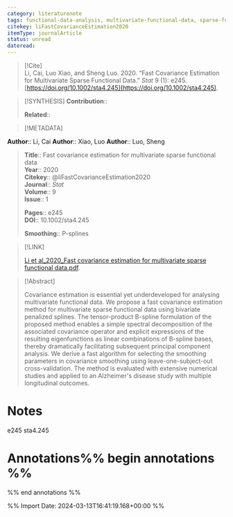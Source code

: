 ```yaml
---
category: literaturenote
tags: functional-data-analysis, multivariate-functional-data, sparse-functional-data
citekey: liFastCovarianceEstimation2020
itemType: journalArticle
status: unread  
dateread:  
---
```


> [!Cite]  
> Li, Cai, Luo Xiao, and Sheng Luo. 2020. “Fast Covariance Estimation for Multivariate Sparse Functional Data.” _Stat_ 9 (1): e245. [https://doi.org/10.1002/sta4.245](https://doi.org/10.1002/sta4.245).

> [!SYNTHESIS] 
>**Contribution**::
>
>**Related**:: 
>

> [!METADATA]  
>
**Author**:: Li, Cai
**Author**:: Xiao, Luo
**Author**:: Luo, Sheng<br>
> **Title**:: Fast covariance estimation for multivariate sparse functional data    
> **Year**:: 2020     
> **Citekey**:: @liFastCovarianceEstimation2020    
>**Journal**:: *Stat*    
>**Volume**:: 9    
>**Issue**:: 1     
>    
>    
>     
> **Pages**:: e245    
>**DOI**:: 10.1002/sta4.245    
>
>**Smoothing**:: P-splines

> [!LINK] 
>
> [Li et al_2020_Fast covariance estimation for multivariate sparse functional data.pdf](file:///Users/steven/Library/CloudStorage/GoogleDrive-steven.golovkine@ul.ie/My%20Drive/bibliography/Stat/2020/Li%20et%20al_2020_Fast%20covariance%20estimation%20for%20multivariate%20sparse%20functional%20data.pdf).

>[!Abstract]
>
>Covariance estimation is essential yet underdeveloped for analysing multivariate functional data. We propose a fast covariance estimation method for multivariate sparse functional data using bivariate penalized splines. The tensor-product B-spline formulation of the proposed method enables a simple spectral decomposition of the associated covariance operator and explicit expressions of the resulting eigenfunctions as linear combinations of B-spline bases, thereby dramatically facilitating subsequent principal component analysis. We derive a fast algorithm for selecting the smoothing parameters in covariance smoothing using leave-one-subject-out cross-validation. The method is evaluated with extensive numerical studies and applied to an Alzheimer's disease study with multiple longitudinal outcomes.
>>


# Notes
e245 sta4.245<br>
# Annotations%% begin annotations %%  
 
  
%% end annotations %%

%% Import Date: 2024-03-13T16:41:19.168+00:00 %%

